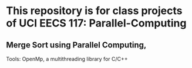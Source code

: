 # This repository is for class projects of UCI EECS 117: Parallel-Computing

## Merge Sort using Parallel Computing, 
Tools: OpenMp, a multithreading library for C/C++

